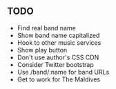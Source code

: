 ## TODO

* Find real band name
* Show band name capitalized
* Hook to other music services
* Show play button
* Don't use author's CSS CDN
* Consider Twitter bootstrap
* Use /band/:name for band URLs
* Get to work for The Maldives